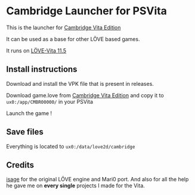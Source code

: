# Cambridge Launcher for PSVita

This is the launcher for [Cambridge Vita Edition](https://github.com/L0Wigh/Cambridge)

It can be used as a base for other LÖVE based games.

It runs on [LÖVE-Vita 11.5](https://github.com/L0Wigh/love-vita)

## Install instructions

Download and install the VPK file that is present in releases.

Download game.love from [Cambridge Vita Edition](https://github.com/L0Wigh/Cambridge) and copy it to `ux0:/app/CMBR00000/` in your PSVita

Launch the game !

## Save files

Everything is located to `ux0:/data/love2d/cambridge`

## Credits

[isage](https://github.com/isage) for the original LÖVE engine and Mari0 port. And also for all the help he gave me on **every single** projects I made for the Vita.
